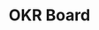 ---
layout: article
title: OKR Board
description: 
  - This board gives the possibility to show up to 4 Objectives with 3 Key Results. Replace the variable with a data source and make it yours.
lang: en
weight: 1000
isDraft: false
ref: OKR_Board
category:
  - OKR
  - Goals
  - Targets
  - Objectives
image: OKR_Board_EN.png
download: OKR_Board_EN.pbmx
overview_description:
overview_benefits:
overview_data_sources:
---